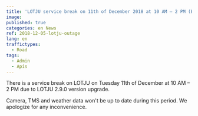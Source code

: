 ```yaml
---
title: 'LOTJU service break on 11th of December 2018 at 10 AM – 2 PM (EET) (reserve day on 13th of December 2018)'
image: 
published: true
categories: en News
ref: 2018-12-05-lotju-outage
lang: en
traffictypes:
  - Road
tags:
  - Admin
  - Apis
---
```


There is a service break on LOTJU on Tuesday 11th of December at 10 AM – 2 PM due to LOTJU 2.9.0 version upgrade.

Camera, TMS and weather data won't be up to date during this period. We apologize for any inconvenience.